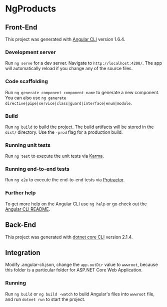# NgProducts

## Front-End

This project was generated with [Angular CLI](https://github.com/angular/angular-cli) version 1.6.4.

### Development server

Run `ng serve` for a dev server. Navigate to `http://localhost:4200/`. The app will automatically reload if you change any of the source files.

### Code scaffolding

Run `ng generate component component-name` to generate a new component. You can also use `ng generate directive|pipe|service|class|guard|interface|enum|module`.

### Build

Run `ng build` to build the project. The build artifacts will be stored in the `dist/` directory. Use the `-prod` flag for a production build.

### Running unit tests

Run `ng test` to execute the unit tests via [Karma](https://karma-runner.github.io).

### Running end-to-end tests

Run `ng e2e` to execute the end-to-end tests via [Protractor](http://www.protractortest.org/).

### Further help

To get more help on the Angular CLI use `ng help` or go check out the [Angular CLI README](https://github.com/angular/angular-cli/blob/master/README.md).

## Back-End

This project was generated with [dotnet core CLI](https://github.com/dotnet/cli) version 2.1.4.


## Integration

Modify .angular-cli.json, change the `app.outDir` value to `wwwroot`, because this folder is a particular folder for ASP.NET Core Web Application.

### Running

Run `ng build` or `ng build -watch` to build Angular's files into `wwwroot` file, and run `dotnet run` to start the project.
